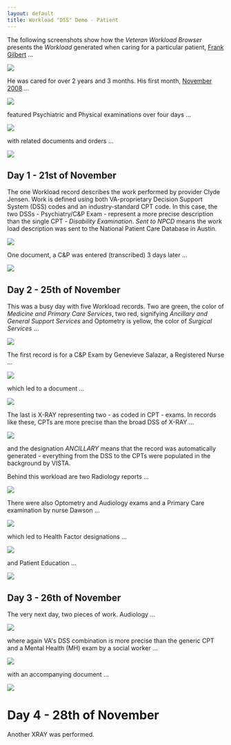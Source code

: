 ```yaml
---
layout: default
title: Workload "DSS" Demo - Patient
---
```


The following screenshots show how the _Veteran Workload Browser_ presents the _Workload_ generated when caring for a particular patient, [Frank Gilbert](https://workload.vistadataproject.info/patientDetails/7199390) ...

![](images/AA_FrankDetails.png)

He was cared for over 2 years and 3 months. His first month, [November 2008](https://workload.vistadataproject.info/patientCalendar/workDetails/7199390/2008/10) ...

![](images/CalendarWorkDetails2Years3Months.png)

featured Psychiatric and Physical examinations over four days ...

![](images/Calendar_11-2008_WorkDetails.png)

with related documents and orders ...

![](images/Frank_Activity_11_2008.png)

## Day 1 - 21st of November

The one Workload record describes the work performed by provider Clyde Jensen. Work is defined using both VA-proprietary Decision Support System (DSS) codes and an industry-standard CPT code. In this case, the two DSSs - Psychiatry/C&P Exam - represent a more precise description than the single CPT - _Disability Examination_. _Sent to NPCD_ means the work load description was sent to the National Patient Care Database in Austin.

![](images/Frank_WorkDetails_21Nov.png)

One document, a C&P was entered (transcribed) 3 days later ...

![](images/Frank_Document-11-24.png)

## Day 2 - 25th of November

This was a busy day with five Workload records. Two are green, the color of _Medicine and Primary Care Services_, two red, signifying _Ancillary and General Support Services_ and Optometry is yellow, the color of _Surgical Services_ ...

![](images/Frank_Workload_Details_25th.png)

The first record is for a C&P Exam by Genevieve Salazar, a Registered Nurse ...

![](images/WorkDetails_11-25-08_GENINTERNALSalazarInSalazar.png)

which led to a document ...

![](images/Document_11-25-08_CPMEDICALSalazar.png)

The last is X-RAY representing two - as coded in CPT - exams. In records like these, CPTs are more precise than the broad DSS of X-RAY ...

![](images/WorkDetails-11-25-XRAY.png)

and the designation _ANCILLARY_ means that the record was automatically generated - everything from the DSS to the CPTs were populated in the background by VISTA. 

Behind this workload are two Radiology reports ...

![](images/RadDocument-11-25-two.png)

There were also Optometry and Audiology exams and a Primary Care examination by nurse Dawson ...

![](images/WorkDetails-11_25_08-PrimacyCareNurseLocn.png)

which led to Health Factor designations ...

![](images/HealthFactors_11_25_08.png)

and Patient Education ...

![](images/PatientEducation-11_25_08.png)

## Day 3 - 26th of November

The very next day, two pieces of work. Audiology ...

![](images/WorkDetails_11-25-08-AudiologyRogersAtRogers.png)

where again VA's DSS combination is more precise than the generic CPT and a Mental Health (MH) exam by a social worker ... 

![](images/WorkDetails-11-26-08-MHByAguilarAtAguilar.png)

with an accompanying document ...

![](images/Document_11-26-08_MHAuguilar.png)

# Day 4 - 28th of November

Another XRAY was performed.

